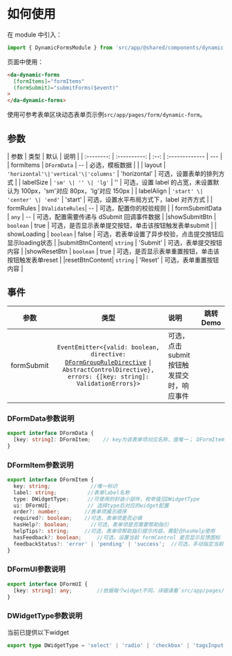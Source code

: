 # 如何使用

在 module 中引入：

```ts
import { DynamicFormsModule } from 'src/app/@shared/components/dynamic-forms/dynamic-forms.module';
```

页面中使用：

```html
<da-dynamic-forms
  [formItems]="formItems"
  (formSubmit)="submitForms($event)"
>
</da-dynamic-forms>
```
使用可参考表单区块动态表单页示例`src/app/pages/form/dynamic-form`。

## 参数
|    参数    |     类型     | 默认 | 说明           |
| :--------: | :----------: | :--: | :------------- | --- |
| formItems | `DFormData` |  --  | 必选，模板数据 |     |
|   layout   | `'horizontal'\|'vertical'\|'columns'` | 'horizontal' | 可选，设置表单的排列方式  |
| labelSize  |         `'sm' \| '' \| 'lg'`          |      ''      | 可选，设置 label 的占宽，未设置默认为 100px，'sm'对应 80px，'lg'对应 150px |
| labelAlign |    `'start' \| 'center' \| 'end'`     |   'start'    | 可选，设置水平布局方式下，label 对齐方式  |
| formRules |  `DValidateRules`|  --    | 可选，配置你的校验规则 |
| formSubmitData |  `any`   |   --    | 可选，配置需要传递与 dSubmit 回调事件数据 |
|showSubmitBtn | `boolean` | true | 可选，是否显示表单提交按钮，单击该按钮触发表单submit |
| showLoading | `boolean` | false | 可选，若表单设置了异步校验，点击提交按钮后显示loading状态 |
|submitBtnContent| `string` | 'Submit' | 可选，表单提交按钮内容 |
|showResetBtn | `boolean` | true | 可选，是否显示表单重置按钮，单击该按钮触发表单reset |
|resetBtnContent| `string` | 'Reset' | 可选，表单重置按钮内容 |


## 事件

|  参数   |                                                                                                            类型                                                                                                            | 说明                                                | 跳转 Demo                                               |
| :-----: |:------------------------------------------------------------------------------------------------------------------------------------------------------------------------------------------------------------------------:| :-------------------------------------------------- | ------------------------------------------------------- |
| formSubmit | `EventEmitter<{valid: boolean, directive: `[`DFormGroupRuleDirective`](https://devui.design/components/es-PE/form/api#DFormGroupRuleDirective) `\| AbstractControlDirective}, errors: {[key: string]: ValidationErrors}>` | 可选，点击submit按钮触发提交时，响应事件 |

### DFormData参数说明

```ts
export interface DFormData {
  [key: string]: DFormItem;    // key为该表单项对应名称，值唯一； DFormItem为每个表单项模板元数据
}
```

### DFormItem参数说明

```ts
export interface DFormItem {
  key: string;             //唯一标识
  label: string;          //表单label名称
  type: DWidgetType;      //可使用的封装小部件，枚举值见DWidgetType
  ui: DFormUI;            // 选择type后对应的widget配置
  order?: number;        //表单项展示顺序
  required?: boolean;    //可选，表单项是否必填
  hasHelp?: boolean;       //可选，表单项是否需要帮助指引
  helpTips?: string;     //可选，表单项帮助指引提示内容，需配合hasHelp使用
  hasFeedback?: boolean;     //可选，设置当前 formControl 是否显示反馈图标
  feedbackStatus?: 'error' | 'pending' | 'success';  //可选，手动指定当前 control 状态反馈       
}
```

### DFormUI参数说明

```ts
export interface DFormUI {
  [key: string]: any;        //依据每个widget不同，详细请看`src/app/pages/form/dynamic-form/ui/xx/xx.interface.ts`
}
```

### DWidgetType参数说明
当前已提供以下widget

```ts
export type DWidgetType = 'select' | 'radio' | 'checkbox' | 'tagsInput' | 'textInput' | 'textarea' | 'toggle' | 'tagsInput';

```
